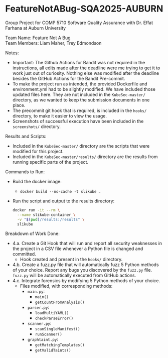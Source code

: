 # FeatureNotABug-SQA2025-AUBURN
Group Project for COMP 5710 Software Quality Assurance with Dr. Effat Farhana at Auburn University

Team Name:  Feature Not A Bug </br>
Team Members: Liam Maher, Trey Edmondson

Notes:
- Important:  The Github Actions for Bandit was not required in the instructions, all edits made after the deadline were me trying to get it to work just out of curiosity.  Nothing else was modified after the deadline besides the GitHub Actions for the Bandit Pre-commit.
- To make the project run as intended, the provided Dockerfile and environment.yml had to be slightly modified.  We have included those updated files here.  They are not included in the `KubeSec-master/` directory, as we wanted to keep the submission documents in one place.
- The precommit git hook that is required, is included in the `hooks/` directory, to make it easier to view the usage.
- Screenshots of successful execution have been included in the `screenshots/` directory.

Results and Scripts:
- Included in the `KubeSec-master/` directory are the scripts that were modified for this project.
- Included in the `KubeSec-master/results/` directory are the results from running specific parts of the project.

Commands to Run:
- Build the docker image:
  - ```docker build --no-cache -t slikube .```
- Run the script and output to the results directory:
  
  ```bash
  docker run -it --rm \
    --name slikube-container \
    -v "$(pwd)/results:/results" \
    slikube

Breakdown of Work Done:
  - 4.a. Create a Git Hook that will run and report all security weaknesses in the project in a CSV file whenever a Python file is changed and committed.
      - Hook created and present in the `hooks/` directory.
  - 4.b. Create a fuzz.py file that will automatically fuzz 5 Python methods of your choice. Report any bugs you discovered by the `fuzz.py` file. `fuzz.py` will be automatically executed from GitHub actions.
  - 4.c. Integrate forensics by modifying 5 Python methods of your choice.
     - Files modified, with corresponding methods:
         - `main.py`:
           - `main()`
           - `getCountFromAnalysis()`
         - `parser.py`:
           - `loadMultiYAML()`
           - `checkParseError()`
         - `scanner.py`:
           - `scanSingleManifest()`
           - `runScanner()`
         - `graphtaint.py`:
           - `getMatchingTemplates()`
           - `getValidTaints()`
    
